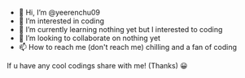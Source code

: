 - 👋 Hi, I’m @yeerenchu09
- 👀 I’m interested in coding
- 🌱 I’m currently learning nothing yet but I interested to coding
- 💞️ I’m looking to collaborate on nothing yet
- 📫 How to reach me (don't reach me)
chilling and a fan of coding 
<!---
yeerenchu09/yeerenchu09 is a ✨ special ✨ repository because its `README.md` (this file) appears on your GitHub profile.
You can click the Preview link to take a look at your changes.
--->If u have any cool codings share with me! (Thanks) 😀

